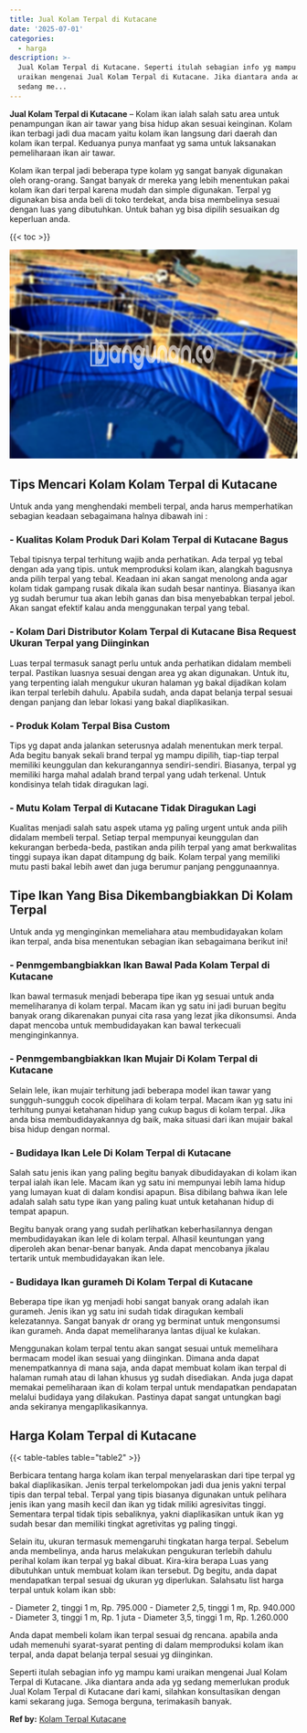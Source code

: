 ```yaml
---
title: Jual Kolam Terpal di Kutacane
date: '2025-07-01'
categories:
  - harga
description: >-
  Jual Kolam Terpal di Kutacane. Seperti itulah sebagian info yg mampu kami
  uraikan mengenai Jual Kolam Terpal di Kutacane. Jika diantara anda ada yg
  sedang me...
---
```


**Jual Kolam Terpal di Kutacane** – Kolam ikan ialah salah satu area untuk penampungan ikan air tawar yang bisa hidup akan sesuai keinginan. Kolam ikan terbagi jadi dua macam yaitu kolam ikan langsung dari daerah dan kolam ikan terpal. Keduanya punya manfaat yg sama untuk laksanakan pemeliharaan ikan air tawar.

Kolam ikan terpal jadi beberapa type kolam yg sangat banyak digunakan oleh orang-orang. Sangat banyak dr mereka yang lebih menentukan pakai kolam ikan dari terpal karena mudah dan simple digunakan. Terpal yg digunakan bisa anda beli di toko terdekat, anda bisa membelinya sesuai dengan luas yang dibutuhkan. Untuk bahan yg bisa dipilih sesuaikan dg keperluan anda.

{{< toc >}}

![Jual Kolam Terpal di Kutacane](/images/jual-kolam-terpal-02.png)

## Tips Mencari Kolam Kolam Terpal di Kutacane

Untuk anda yang menghendaki membeli terpal, anda harus memperhatikan sebagian keadaan sebagaimana halnya dibawah ini :

### \- Kualitas Kolam Produk Dari Kolam Terpal di Kutacane Bagus

Tebal tipisnya terpal terhitung wajib anda perhatikan. Ada terpal yg tebal dengan ada yang tipis. untuk memproduksi kolam ikan, alangkah bagusnya anda pilih terpal yang tebal. Keadaan ini akan sangat menolong anda agar kolam tidak gampang rusak dikala ikan sudah besar nantinya. Biasanya ikan yg sudah berumur tua akan lebih ganas dan bisa menyebabkan terpal jebol. Akan sangat efektif kalau anda menggunakan terpal yang tebal.

### \- Kolam Dari Distributor Kolam Terpal di Kutacane Bisa Request Ukuran Terpal yang Diinginkan

Luas terpal termasuk sanagt perlu untuk anda perhatikan didalam membeli terpal. Pastikan luasnya sesuai dengan area yg akan digunakan. Untuk itu, yang terpenting ialah mengukur ukuran halaman yg bakal dijadikan kolam ikan terpal terlebih dahulu. Apabila sudah, anda dapat belanja terpal sesuai dengan panjang dan lebar lokasi yang bakal diaplikasikan.

### \- Produk Kolam Terpal Bisa Custom

Tips yg dapat anda jalankan seterusnya adalah menentukan merk terpal. Ada begitu banyak sekali brand terpal yg mampu dipilih, tiap-tiap terpal memiliki keunggulan dan kekurangannya sendiri-sendiri. Biasanya, terpal yg memiliki harga mahal adalah brand terpal yang udah terkenal. Untuk kondisinya telah tidak diragukan lagi.

### \- Mutu Kolam Terpal di Kutacane Tidak Diragukan Lagi

Kualitas menjadi salah satu aspek utama yg paling urgent untuk anda pilih didalam membeli terpal. Setiap terpal mempunyai keunggulan dan kekurangan berbeda-beda, pastikan anda pilih terpal yang amat berkwalitas tinggi supaya ikan dapat ditampung dg baik. Kolam terpal yang memiliki mutu pasti bakal lebih awet dan juga berumur panjang penggunaannya.

## Tipe Ikan Yang Bisa Dikembangbiakkan Di Kolam Terpal

Untuk anda yg menginginkan memeliahara atau membudidayakan kolam ikan terpal, anda bisa menentukan sebagian ikan sebagaimana berikut ini!

### \- Penmgembangbiakkan Ikan Bawal Pada Kolam Terpal di Kutacane

Ikan bawal termasuk menjadi beberapa tipe ikan yg sesuai untuk anda memeliharanya di kolam terpal. Macam ikan yg satu ini jadi buruan begitu banyak orang dikarenakan punyai cita rasa yang lezat jika dikonsumsi. Anda dapat mencoba untuk membudidayakan kan bawal terkecuali menginginkannya.

### \- Penmgembangbiakkan Ikan Mujair Di Kolam Terpal di Kutacane

Selain lele, ikan mujair terhitung jadi beberapa model ikan tawar yang sungguh-sungguh cocok dipelihara di kolam terpal. Macam ikan yg satu ini terhitung punyai ketahanan hidup yang cukup bagus di kolam terpal. Jika anda bisa membudidayakannya dg baik, maka situasi dari ikan mujair bakal bisa hidup dengan normal.

### \- Budidaya Ikan Lele Di Kolam Terpal di Kutacane

Salah satu jenis ikan yang paling begitu banyak dibudidayakan di kolam ikan terpal ialah ikan lele. Macam ikan yg satu ini mempunyai lebih lama hidup yang lumayan kuat di dalam kondisi apapun. Bisa dibilang bahwa ikan lele adalah salah satu type ikan yang paling kuat untuk ketahanan hidup di tempat apapun.

Begitu banyak orang yang sudah perlihatkan keberhasilannya dengan membudidayakan ikan lele di kolam terpal. Alhasil keuntungan yang diperoleh akan benar-benar banyak. Anda dapat mencobanya jikalau tertarik untuk membudidayakan ikan lele.

### \- Budidaya Ikan gurameh Di Kolam Terpal di Kutacane

Beberapa tipe ikan yg menjadi hobi sangat banyak orang adalah ikan gurameh. Jenis ikan yg satu ini sudah tidak diragukan kembali kelezatannya. Sangat banyak dr orang yg berminat untuk mengonsumsi ikan gurameh. Anda dapat memeliharanya lantas dijual ke kulakan.

Menggunakan kolam terpal tentu akan sangat sesuai untuk memelihara bermacam model ikan sesuai yang diinginkan. Dimana anda dapat menempatkannya di mana saja, anda dapat membuat kolam ikan terpal di halaman rumah atau di lahan khusus yg sudah disediakan. Anda juga dapat memakai pemeliharaan ikan di kolam terpal untuk mendapatkan pendapatan melalui budidaya yang dilakukan. Pastinya dapat sangat untungkan bagi anda sekiranya mengaplikasikannya.

## Harga Kolam Terpal di Kutacane

{{< table-tables table="table2" >}}

Berbicara tentang harga kolam ikan terpal menyelaraskan dari tipe terpal yg bakal diaplikasikan. Jenis terpal terkelompokan jadi dua jenis yakni terpal tipis dan terpal tebal. Terpal yang tipis biasanya digunakan untuk pelihara jenis ikan yang masih kecil dan ikan yg tidak miliki agresivitas tinggi. Sementara terpal tidak tipis sebaliknya, yakni diaplikasikan untuk ikan yg sudah besar dan memiliki tingkat agretivitas yg paling tinggi.

Selain itu, ukuran termasuk memengaruhi tingkatan harga terpal. Sebelum anda membelinya, anda harus melakukan pengukuran terlebih dahulu perihal kolam ikan terpal yg bakal dibuat. Kira-kira berapa Luas yang dibutuhkan untuk membuat kolam ikan tersebut. Dg begitu, anda dapat mendapatkan terpal sesuai dg ukuran yg diperlukan. Salahsatu list harga terpal untuk kolam ikan sbb:

\- Diameter 2, tinggi 1 m, Rp. 795.000 - Diameter 2,5, tinggi 1 m, Rp. 940.000 - Diameter 3, tinggi 1 m, Rp. 1 juta - Diameter 3,5, tinggi 1 m, Rp. 1.260.000

Anda dapat membeli kolam ikan terpal sesuai dg rencana. apabila anda udah memenuhi syarat-syarat penting di dalam memproduksi kolam ikan terpal, anda dapat belanja terpal sesuai yg diinginkan.

Seperti itulah sebagian info yg mampu kami uraikan mengenai Jual Kolam Terpal di Kutacane. Jika diantara anda ada yg sedang memerlukan produk Jual Kolam Terpal di Kutacane dari kami, silahkan konsultasikan dengan kami sekarang juga. Semoga berguna, terimakasih banyak.

**Ref by:** [Kolam Terpal Kutacane](https://id.wikipedia.org/wiki/Kolam)
